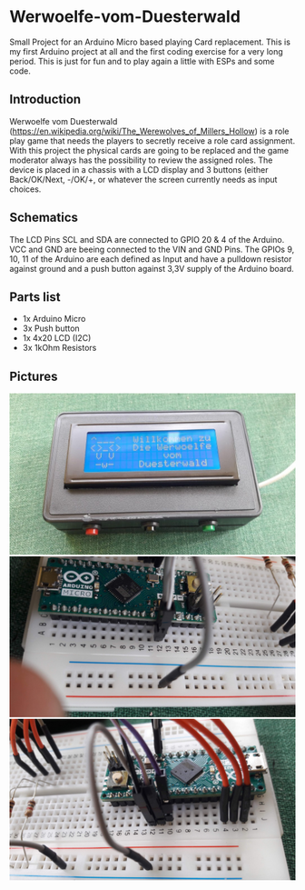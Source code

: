 # Werwoelfe-vom-Duesterwald
Small Project for an Arduino Micro based playing Card replacement.
This is my first Arduino project at all and the first coding exercise for a very long period. This is just for fun and to play again a little with ESPs and some code.

## Introduction
Werwoelfe vom Duesterwald (https://en.wikipedia.org/wiki/The_Werewolves_of_Millers_Hollow) is a role play game that needs the players to secretly receive a role card assignment. With this project the physical cards are going to be replaced and the game moderator always has the possibility to review the assigned roles.
The device is placed in a chassis with a LCD display and 3 buttons (either Back/OK/Next, -/OK/+, or whatever the screen currently needs as input choices.

## Schematics
The LCD Pins SCL and SDA are connected to GPIO 20 & 4 of the Arduino. VCC and GND are beeing connected to the VIN and GND Pins.
The GPIOs 9, 10, 11 of the Arduino are each defined as Input and have a pulldown resistor against ground and a push button against 3,3V supply of the Arduino board.

## Parts list
* 1x Arduino Micro
* 3x Push button
* 1x 4x20 LCD (I2C)
* 3x 1kOhm Resistors

## Pictures
![Prototype](/images/Prototype.jpeg)
![Breadboard1](/images/20180610_141651.jpg)
![Breadboard2](/images/20180610_141658.jpg)
